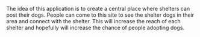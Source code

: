 The idea of this application is to create a central place where shelters can post their dogs. People can come to this site to see the shelter dogs in their area and connect with the shelter. This will increase the reach of each shelter and hopefully will increase the chance of people adopting dogs.
